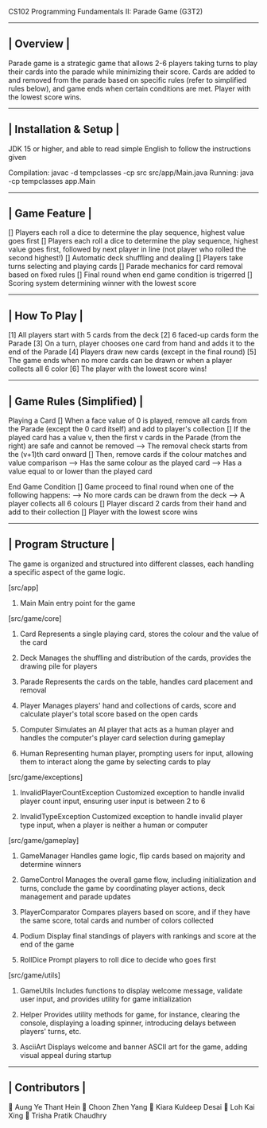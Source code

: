 CS102 Programming Fundamentals II: Parade Game (G3T2)
 
 ----------------------------------------------
 |                  Overview                   |
 ----------------------------------------------
 
 Parade game is a strategic game that allows 2-6 players taking turns to play their cards into the parade while minimizing their score.
 Cards are added to and removed from the parade based on specific rules (refer to simplified rules below), and game ends when certain conditions are met.
 Player with the lowest score wins.
 
 
 ----------------------------------------------
 |            Installation & Setup             |
 ----------------------------------------------
 
 JDK 15 or higher, and able to read simple English to follow the instructions given
 
 Compilation: javac -d tempclasses -cp src src/app/Main.java
 Running:     java -cp tempclasses app.Main
 
 
 ----------------------------------------------
 |                 Game Feature                |
 ----------------------------------------------
 
 [] Players each roll a dice to determine the play sequence, highest value goes first
 [] Players each roll a dice to determine the play sequence, highest value goes first, followed by next player in line (not player who rolled the second highest!)
 [] Automatic deck shuffling and dealing
 [] Players take turns selecting and playing cards
 [] Parade mechanics for card removal based on fixed rules
 [] Final round when end game condition is trigerred
 [] Scoring system determining winner with the lowest score
 
 
 ----------------------------------------------
 |                 How To Play                 |
 ----------------------------------------------
 
 [1] All players start with 5 cards from the deck
 [2] 6 faced-up cards form the Parade
 [3] On a turn, player chooses one card from hand and adds it to the end of the Parade
 [4] Players draw new cards (except in the final round)
 [5] The game ends when no more cards can be drawn or when a player collects all 6 color
 [6] The player with the lowest score wins!
 
 
 ----------------------------------------------
 |            Game Rules (Simplified)          |
 ----------------------------------------------
 
 Playing a Card
 [] When a face value of 0 is played, remove all cards from the Parade (except the 0 card itself) and add to player's collection
 [] If the played card has a value v, then the first v cards in the Parade (from the right) are safe and cannot be removed
    --> The removal check starts from the (v+1)th card onward
 [] Then, remove cards if the colour matches and value comparison
    --> Has the same colour as the played card
    --> Has a value equal to or lower than the played card
 
 End Game Condition
 [] Game proceed to final round when one of the following happens:
     --> No more cards can be drawn from the deck
     --> A player collects all 6 colours
 [] Player discard 2 cards from their hand and add to their collection
 [] Player with the lowest score wins
 
 
 ----------------------------------------------
 |              Program Structure              |
 ----------------------------------------------
 
 The game is organized and structured into different classes, each handling a specific aspect of the game logic.
 
 [src/app]
 1. Main
 Main entry point for the game
 
 
 [src/game/core]
 1. Card
 Represents a single playing card, stores the colour and the value of the card
 
 2. Deck
 Manages the shuffling and distribution of the cards, provides the drawing pile for players 
 
 3. Parade
 Represents the cards on the table, handles card placement and removal 
 
 4. Player
 Manages players' hand and collections of cards, score and calculate player's total score based on the open cards
 
 5. Computer
 Simulates an AI player that acts as a human player and handles the computer's player card selection during gameplay 
 
 6. Human
 Representing human player, prompting users for input, allowing them to interact along the game by selecting cards to play
 
 
 [src/game/exceptions]
 1. InvalidPlayerCountException
 Customized exception to handle invalid player count input, ensuring user input is between 2 to 6
 
 2. InvalidTypeException
 Customized exception to handle invalid player type input, when a player is neither a human or computer
 
 
 [src/game/gameplay]
 1. GameManager
 Handles game logic, flip cards based on majority and determine winners

 2. GameControl
 Manages the overall game flow, including initialization and turns, conclude the game by coordinating player actions, deck management and parade updates

 3. PlayerComparator
 Compares players based on score, and if they have the same score, total cards and number of colors collected

 4. Podium
 Display final standings of players with rankings and score at the end of the game

 5. RollDice
 Prompt players to roll dice to decide who goes first
 
 [src/game/utils]
 1. GameUtils
 Includes functions to display welcome message, validate user input, and provides utility for game initialization
 
 2. Helper
 Provides utility methods for game, for instance, clearing the console, displaying a loading spinner, introducing delays between players' turns, etc.

 3. AsciiArt
 Displays welcome and banner ASCII art for the game, adding visual appeal during startup
 
 
 ----------------------------------------------
 |                Contributors                 |
 ----------------------------------------------
 
 👤 Aung Ye Thant Hein
 👤 Choon Zhen Yang
 👤 Kiara Kuldeep Desai
 👤 Loh Kai Xing
 👤 Trisha Pratik Chaudhry

